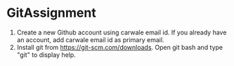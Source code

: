 # GitAssignment

1. Create a new Github account using carwale email id. If you already have an account, add carwale email id as primary email.
2. Install git from https://git-scm.com/downloads. Open git bash and type "git" to display help.
